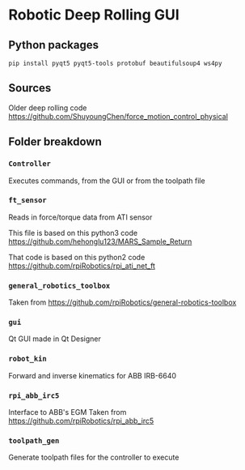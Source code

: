 # Robotic Deep Rolling GUI

## Python packages
`pip install pyqt5 pyqt5-tools protobuf beautifulsoup4 ws4py`

## Sources

Older deep rolling code
https://github.com/ShuyoungChen/force_motion_control_physical

## Folder breakdown

### `Controller`
Executes commands, from the GUI or from the toolpath file
### `ft_sensor`
Reads in force/torque data from ATI sensor

This file is based on this python3 code https://github.com/hehonglu123/MARS_Sample_Return

That code is based on this python2 code https://github.com/rpiRobotics/rpi_ati_net_ft

### `general_robotics_toolbox`
Taken from https://github.com/rpiRobotics/general-robotics-toolbox
### `gui`
Qt GUI made in Qt Designer
### `robot_kin`
Forward and inverse kinematics for ABB IRB-6640
### `rpi_abb_irc5`
Interface to ABB's EGM
Taken from https://github.com/rpiRobotics/rpi_abb_irc5
### `toolpath_gen`
Generate toolpath files for the controller to execute